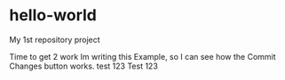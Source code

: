 # hello-world

My 1st repository project

Time to get 2 work
Im writing this Example, so I can see how the Commit Changes button works. 
test 123
Test 123

